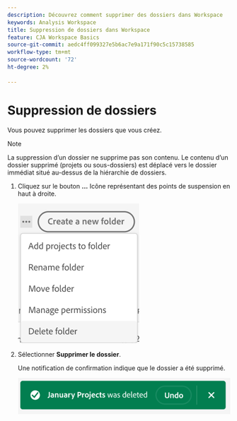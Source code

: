```yaml
---
description: Découvrez comment supprimer des dossiers dans Workspace
keywords: Analysis Workspace
title: Suppression de dossiers dans Workspace
feature: CJA Workspace Basics
source-git-commit: aedc4ff099327e5b6ac7e9a171f90c5c15738585
workflow-type: tm+mt
source-wordcount: '72'
ht-degree: 2%

---
```



# Suppression de dossiers

Vous pouvez supprimer les dossiers que vous créez.

>[!NOTE]
>
>La suppression d’un dossier ne supprime pas son contenu. Le contenu d’un dossier supprimé (projets ou sous-dossiers) est déplacé vers le dossier immédiat situé au-dessus de la hiérarchie de dossiers.

1. Cliquez sur le bouton **...** Icône représentant des points de suspension en haut à droite.

   ![](/help/analysis-workspace/build-workspace-project/assets/select-delete-folder.png)

1. Sélectionner **Supprimer le dossier**.

   Une notification de confirmation indique que le dossier a été supprimé.

   ![](/help/analysis-workspace/build-workspace-project/assets/deleted-folder.png)

